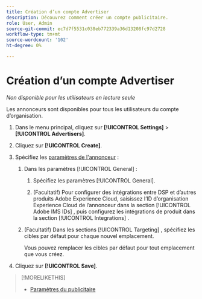 ```yaml
---
title: Création d’un compte Advertiser
description: Découvrez comment créer un compte publicitaire.
role: User, Admin
source-git-commit: ec7d7f5531c038eb772339a36d13208fc97d2728
workflow-type: tm+mt
source-wordcount: '102'
ht-degree: 0%

---
```


# Création d’un compte Advertiser

*Non disponible pour les utilisateurs en lecture seule*

Les annonceurs sont disponibles pour tous les utilisateurs du compte d’organisation.

1. Dans le menu principal, cliquez sur **[!UICONTROL Settings]** > **[!UICONTROL Advertisers]**.

1. Cliquez sur **[!UICONTROL Create]**.

1. Spécifiez les [paramètres de l&#39;annonceur](advertiser-settings.md) :

   1. Dans les paramètres [!UICONTROL General] :

      1. Spécifiez les paramètres [!UICONTROL General].

      1. (Facultatif) Pour configurer des intégrations entre DSP et d’autres produits Adobe Experience Cloud, saisissez l’ID d’organisation Experience Cloud de l’annonceur dans la section [!UICONTROL Adobe IMS IDs] , puis configurez les intégrations de produit dans la section [!UICONTROL Integrations] .

   1. (Facultatif) Dans les sections [!UICONTROL Targeting] , spécifiez les cibles par défaut pour chaque nouvel emplacement.

      Vous pouvez remplacer les cibles par défaut pour tout emplacement que vous créez.

1. Cliquez sur **[!UICONTROL Save]**.

>[!MORELIKETHIS]
>
>* [Paramètres du publicitaire](/help/dsp/admin/advertiser-settings.md)
